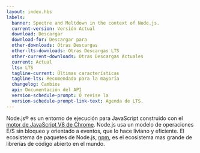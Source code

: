 ```yaml
---
layout: index.hbs
labels:
  banner: Spectre and Meltdown in the context of Node.js.
  current-version: Versión Actual
  download: Descargar
  download-for: Descargar para
  other-downloads: Otras Descargas
  other-lts-downloads: Otras Descargas LTS
  other-current-downloads: Otras Descargas Actuales
  current: Actual
  lts: LTS
  tagline-current: Últimas características
  tagline-lts: Recomendado para la mayoría
  changelog: Cambios
  api: Documentación del API
  version-schedule-prompt: Ó revise la
  version-schedule-prompt-link-text: Agenda de LTS.
---
```


Node.js® es un entorno de ejecución para JavaScript construido con el [motor de JavaScript V8 de Chrome](https://developers.google.com/v8/).
Node.js usa un modelo de operaciones E/S sin bloqueo y orientado a eventos, que lo hace liviano y eficiente.
El ecosistema de paquetes de Node.js, [npm](https://www.npmjs.com/), es el ecosistema mas grande de
librerías de código abierto en el mundo.
